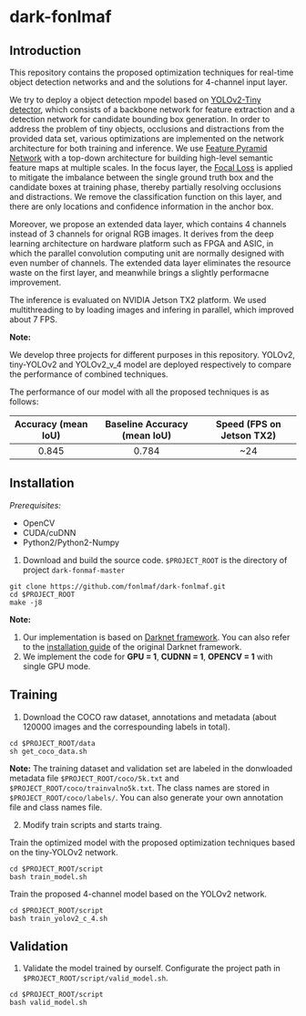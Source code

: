 # dark-fonlmaf
## Introduction
This repository contains the proposed optimization techniques for real-time object detection networks and and the solutions for 4-channel input layer.

We try to deploy a object detection mpodel based on [YOLOv2-Tiny detector](https://pjreddie.com/darknet/yolov2/), which consists of a backbone network for feature extraction and a detection network for candidate bounding box generation.
In order to address the problem of tiny objects, occlusions and distractions from the provided data set, various optimizations are implemented on the network architecture for both training and inference.
We use [Feature Pyramid Network](https://arxiv.org/abs/1612.03144v2) with a top-down architecture for building high-level semantic feature maps at multiple scales.
In the focus layer, the [Focal Loss](https://arxiv.org/abs/1708.02002) is applied to  mitigate the imbalance between the single ground truth box and the candidate boxes at training phase,  thereby partially resolving occlusions and distractions. We remove the classification function on this layer, and there are only locations and confidence information in the anchor box.

Moreover, we propose an extended data layer, which contains 4 channels instead of 3 channels for orignal RGB images. It derives from the deep learning architecture on hardware platform such as FPGA and ASIC, in which the parallel convolution computing unit are normally designed with even number of channels. The extended data layer eliminates the resource waste on the first layer, and meanwhile brings a slightly performacne improvement.

The inference is evaluated on NVIDIA Jetson TX2 platform. We used multithreading to by loading images and infering in parallel, which improved about 7 FPS.

**Note:**  

We develop three projects for different purposes in this repository. YOLOv2, tiny-YOLOv2 and YOLOv2_v_4 model are deployed respectively  to compare the performance of combined techniques.  

The performance of our model with all the proposed techniques is as follows:

| Accuracy (mean IoU) | Baseline Accuracy (mean IoU) | Speed (FPS on Jetson TX2)
|:-----:|:-----:|:-----:|
| 0.845 | 0.784 | ~24 |

## Installation

*Prerequisites:*
 * OpenCV
 * CUDA/cuDNN
 * Python2/Python2-Numpy
 
 1. Download and build the source code. `$PROJECT_ROOT` is the directory of project `dark-fonmaf-master`
 ```Shell
git clone https://github.com/fonlmaf/dark-fonlmaf.git
cd $PROJECT_ROOT
make -j8
```

**Note:**
1. Our implementation is based on [Darknet framework](https://pjreddie.com/darknet/). You can also refer to the [installation guide](https://pjreddie.com/darknet/install/) of the original Darknet framework.
2. We implement the code for **GPU = 1**, **CUDNN = 1**, **OPENCV = 1** with single GPU mode.

## Training

1. Download the COCO raw dataset, annotations and metadata (about 120000 images and the correspounding labels in total).
```Shell
cd $PROJECT_ROOT/data
sh get_coco_data.sh
```

**Note:**
The training dataset and validation set are labeled in the donwloaded metadata file `$PROJECT_ROOT/coco/5k.txt` and `$PROJECT_ROOT/coco/trainvalno5k.txt`. The class names are stored in `$PROJECT_ROOT/coco/labels/`. You can also generate your own annotation file and class names file.

2. Modify train scripts and starts traing.

Train the optimized model with the proposed optimization techniques based on the tiny-YOLOv2 network.
```Shell
cd $PROJECT_ROOT/script
bash train_model.sh
```
Train the proposed 4-channel model based on the YOLOv2 network.
```Shell
cd $PROJECT_ROOT/script
bash train_yolov2_c_4.sh
```

## Validation
1. Validate the model trained by ourself. Configurate the project path in `$PROJECT_ROOT/script/valid_model.sh`.
```Shell
cd $PROJECT_ROOT/script
bash valid_model.sh
```
